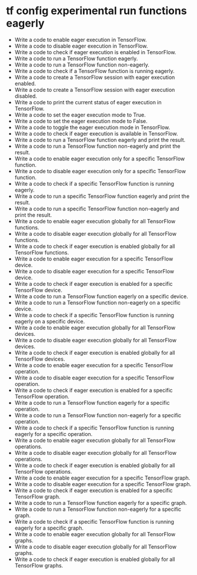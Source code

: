 # tf config experimental run functions eagerly

- Write a code to enable eager execution in TensorFlow.
- Write a code to disable eager execution in TensorFlow.
- Write a code to check if eager execution is enabled in TensorFlow.
- Write a code to run a TensorFlow function eagerly.
- Write a code to run a TensorFlow function non-eagerly.
- Write a code to check if a TensorFlow function is running eagerly.
- Write a code to create a TensorFlow session with eager execution enabled.
- Write a code to create a TensorFlow session with eager execution disabled.
- Write a code to print the current status of eager execution in TensorFlow.
- Write a code to set the eager execution mode to True.
- Write a code to set the eager execution mode to False.
- Write a code to toggle the eager execution mode in TensorFlow.
- Write a code to check if eager execution is available in TensorFlow.
- Write a code to run a TensorFlow function eagerly and print the result.
- Write a code to run a TensorFlow function non-eagerly and print the result.
- Write a code to enable eager execution only for a specific TensorFlow function.
- Write a code to disable eager execution only for a specific TensorFlow function.
- Write a code to check if a specific TensorFlow function is running eagerly.
- Write a code to run a specific TensorFlow function eagerly and print the result.
- Write a code to run a specific TensorFlow function non-eagerly and print the result.
- Write a code to enable eager execution globally for all TensorFlow functions.
- Write a code to disable eager execution globally for all TensorFlow functions.
- Write a code to check if eager execution is enabled globally for all TensorFlow functions.
- Write a code to enable eager execution for a specific TensorFlow device.
- Write a code to disable eager execution for a specific TensorFlow device.
- Write a code to check if eager execution is enabled for a specific TensorFlow device.
- Write a code to run a TensorFlow function eagerly on a specific device.
- Write a code to run a TensorFlow function non-eagerly on a specific device.
- Write a code to check if a specific TensorFlow function is running eagerly on a specific device.
- Write a code to enable eager execution globally for all TensorFlow devices.
- Write a code to disable eager execution globally for all TensorFlow devices.
- Write a code to check if eager execution is enabled globally for all TensorFlow devices.
- Write a code to enable eager execution for a specific TensorFlow operation.
- Write a code to disable eager execution for a specific TensorFlow operation.
- Write a code to check if eager execution is enabled for a specific TensorFlow operation.
- Write a code to run a TensorFlow function eagerly for a specific operation.
- Write a code to run a TensorFlow function non-eagerly for a specific operation.
- Write a code to check if a specific TensorFlow function is running eagerly for a specific operation.
- Write a code to enable eager execution globally for all TensorFlow operations.
- Write a code to disable eager execution globally for all TensorFlow operations.
- Write a code to check if eager execution is enabled globally for all TensorFlow operations.
- Write a code to enable eager execution for a specific TensorFlow graph.
- Write a code to disable eager execution for a specific TensorFlow graph.
- Write a code to check if eager execution is enabled for a specific TensorFlow graph.
- Write a code to run a TensorFlow function eagerly for a specific graph.
- Write a code to run a TensorFlow function non-eagerly for a specific graph.
- Write a code to check if a specific TensorFlow function is running eagerly for a specific graph.
- Write a code to enable eager execution globally for all TensorFlow graphs.
- Write a code to disable eager execution globally for all TensorFlow graphs.
- Write a code to check if eager execution is enabled globally for all TensorFlow graphs.